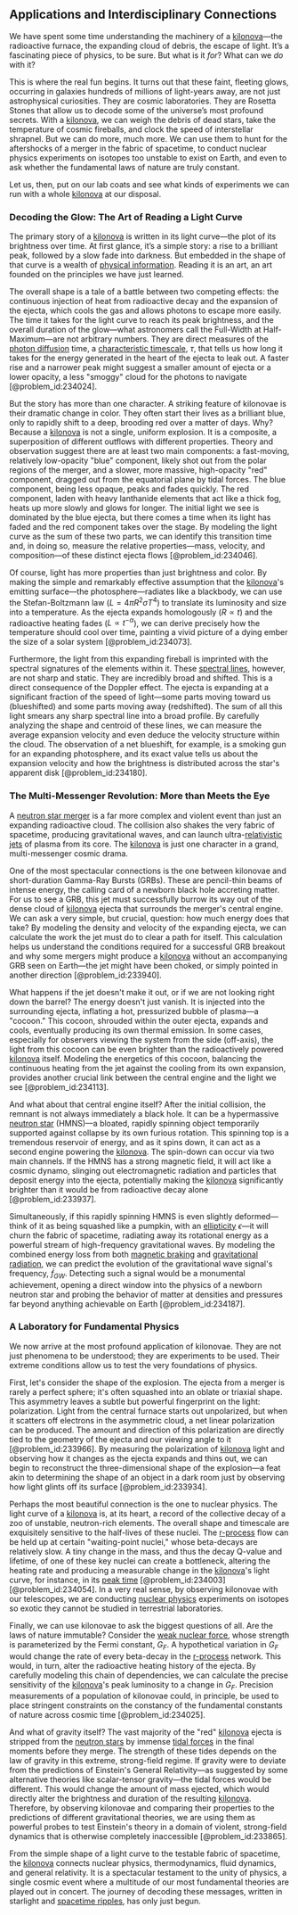 ## Applications and Interdisciplinary Connections

We have spent some time understanding the machinery of a [kilonova](@article_id:158151)—the radioactive furnace, the expanding cloud of debris, the escape of light. It’s a fascinating piece of physics, to be sure. But what is it *for*? What can we *do* with it?

This is where the real fun begins. It turns out that these faint, fleeting glows, occurring in galaxies hundreds of millions of light-years away, are not just astrophysical curiosities. They are cosmic laboratories. They are Rosetta Stones that allow us to decode some of the universe’s most profound secrets. With a [kilonova](@article_id:158151), we can weigh the debris of dead stars, take the temperature of cosmic fireballs, and clock the speed of interstellar shrapnel. But we can do more, much more. We can use them to hunt for the aftershocks of a merger in the fabric of spacetime, to conduct nuclear physics experiments on isotopes too unstable to exist on Earth, and even to ask whether the fundamental laws of nature are truly constant.

Let us, then, put on our lab coats and see what kinds of experiments we can run with a whole [kilonova](@article_id:158151) at our disposal.

### Decoding the Glow: The Art of Reading a Light Curve

The primary story of a [kilonova](@article_id:158151) is written in its light curve—the plot of its brightness over time. At first glance, it’s a simple story: a rise to a brilliant peak, followed by a slow fade into darkness. But embedded in the shape of that curve is a wealth of [physical information](@article_id:152062). Reading it is an art, an art founded on the principles we have just learned.

The overall shape is a tale of a battle between two competing effects: the continuous injection of heat from radioactive decay and the expansion of the ejecta, which cools the gas and allows photons to escape more easily. The time it takes for the light curve to reach its peak brightness, and the overall duration of the glow—what astronomers call the Full-Width at Half-Maximum—are not arbitrary numbers. They are direct measures of the [photon diffusion](@article_id:160767) time, a [characteristic timescale](@article_id:276244), $\tau$, that tells us how long it takes for the energy generated in the heart of the ejecta to leak out. A faster rise and a narrower peak might suggest a smaller amount of ejecta or a lower opacity, a less "smoggy" cloud for the photons to navigate [@problem_id:234024].

But the story has more than one character. A striking feature of kilonovae is their dramatic change in color. They often start their lives as a brilliant blue, only to rapidly shift to a deep, brooding red over a matter of days. Why? Because a [kilonova](@article_id:158151) is not a single, uniform explosion. It is a composite, a superposition of different outflows with different properties. Theory and observation suggest there are at least two main components: a fast-moving, relatively low-opacity "blue" component, likely shot out from the polar regions of the merger, and a slower, more massive, high-opacity "red" component, dragged out from the equatorial plane by tidal forces. The blue component, being less opaque, peaks and fades quickly. The red component, laden with heavy lanthanide elements that act like a thick fog, heats up more slowly and glows for longer. The initial light we see is dominated by the blue ejecta, but there comes a time when its light has faded and the red component takes over the stage. By modeling the light curve as the sum of these two parts, we can identify this transition time and, in doing so, measure the relative properties—mass, velocity, and composition—of these distinct ejecta flows [@problem_id:234046].

Of course, light has more properties than just brightness and color. By making the simple and remarkably effective assumption that the [kilonova](@article_id:158151)'s emitting surface—the photosphere—radiates like a blackbody, we can use the Stefan-Boltzmann law ($L = 4\pi R^2 \sigma T^4$) to translate its luminosity and size into a temperature. As the ejecta expands homologously ($R \propto t$) and the radioactive heating fades ($L \propto t^{-\alpha}$), we can derive precisely how the temperature should cool over time, painting a vivid picture of a dying ember the size of a solar system [@problem_id:234073].

Furthermore, the light from this expanding fireball is imprinted with the spectral signatures of the elements within it. These [spectral lines](@article_id:157081), however, are not sharp and static. They are incredibly broad and shifted. This is a direct consequence of the Doppler effect. The ejecta is expanding at a significant fraction of the speed of light—some parts moving toward us (blueshifted) and some parts moving away (redshifted). The sum of all this light smears any sharp spectral line into a broad profile. By carefully analyzing the shape and centroid of these lines, we can measure the average expansion velocity and even deduce the velocity structure within the cloud. The observation of a net blueshift, for example, is a smoking gun for an expanding photosphere, and its exact value tells us about the expansion velocity and how the brightness is distributed across the star's apparent disk [@problem_id:234180].

### The Multi-Messenger Revolution: More than Meets the Eye

A [neutron star merger](@article_id:159923) is a far more complex and violent event than just an expanding radioactive cloud. The collision also shakes the very fabric of spacetime, producing gravitational waves, and can launch ultra-[relativistic jets](@article_id:158969) of plasma from its core. The [kilonova](@article_id:158151) is just one character in a grand, multi-messenger cosmic drama.

One of the most spectacular connections is the one between kilonovae and short-duration Gamma-Ray Bursts (GRBs). These are pencil-thin beams of intense energy, the calling card of a newborn black hole accreting matter. For us to see a GRB, this jet must successfully burrow its way out of the dense cloud of [kilonova](@article_id:158151) ejecta that surrounds the merger's central engine. We can ask a very simple, but crucial, question: how much energy does that take? By modeling the density and velocity of the expanding ejecta, we can calculate the work the jet must do to clear a path for itself. This calculation helps us understand the conditions required for a successful GRB breakout and why some mergers might produce a [kilonova](@article_id:158151) without an accompanying GRB seen on Earth—the jet might have been choked, or simply pointed in another direction [@problem_id:233940].

What happens if the jet doesn't make it out, or if we are not looking right down the barrel? The energy doesn't just vanish. It is injected into the surrounding ejecta, inflating a hot, pressurized bubble of plasma—a "cocoon." This cocoon, shrouded within the outer ejecta, expands and cools, eventually producing its own thermal emission. In some cases, especially for observers viewing the system from the side (off-axis), the light from this cocoon can be even brighter than the radioactively powered [kilonova](@article_id:158151) itself. Modeling the energetics of this cocoon, balancing the continuous heating from the jet against the cooling from its own expansion, provides another crucial link between the central engine and the light we see [@problem_id:234113].

And what about that central engine itself? After the initial collision, the remnant is not always immediately a black hole. It can be a hypermassive [neutron star](@article_id:146765) (HMNS)—a bloated, rapidly spinning object temporarily supported against collapse by its own furious rotation. This spinning top is a tremendous reservoir of energy, and as it spins down, it can act as a second engine powering the [kilonova](@article_id:158151). The spin-down can occur via two main channels. If the HMNS has a strong magnetic field, it will act like a cosmic dynamo, slinging out electromagnetic radiation and particles that deposit energy into the ejecta, potentially making the [kilonova](@article_id:158151) significantly brighter than it would be from radioactive decay alone [@problem_id:233937].

Simultaneously, if this rapidly spinning HMNS is even slightly deformed—think of it as being squashed like a pumpkin, with an [ellipticity](@article_id:199478) $\epsilon$—it will churn the fabric of spacetime, radiating away its rotational energy as a powerful stream of high-frequency gravitational waves. By modeling the combined energy loss from both [magnetic braking](@article_id:161416) and [gravitational radiation](@article_id:265530), we can predict the evolution of the gravitational wave signal's frequency, $\dot{f}_{GW}$. Detecting such a signal would be a monumental achievement, opening a direct window into the physics of a newborn neutron star and probing the behavior of matter at densities and pressures far beyond anything achievable on Earth [@problem_id:234187].

### A Laboratory for Fundamental Physics

We now arrive at the most profound application of kilonovae. They are not just phenomena to be understood; they are experiments to be used. Their extreme conditions allow us to test the very foundations of physics.

First, let's consider the shape of the explosion. The ejecta from a merger is rarely a perfect sphere; it's often squashed into an oblate or triaxial shape. This asymmetry leaves a subtle but powerful fingerprint on the light: polarization. Light from the central furnace starts out unpolarized, but when it scatters off electrons in the asymmetric cloud, a net linear polarization can be produced. The amount and direction of this polarization are directly tied to the geometry of the ejecta and our viewing angle to it [@problem_id:233966]. By measuring the polarization of [kilonova](@article_id:158151) light and observing how it changes as the ejecta expands and thins out, we can begin to reconstruct the three-dimensional shape of the explosion—a feat akin to determining the shape of an object in a dark room just by observing how light glints off its surface [@problem_id:233934].

Perhaps the most beautiful connection is the one to nuclear physics. The light curve of a [kilonova](@article_id:158151) is, at its heart, a record of the collective decay of a zoo of unstable, neutron-rich elements. The overall shape and timescale are exquisitely sensitive to the half-lives of these nuclei. The [r-process](@article_id:157998) flow can be held up at certain "waiting-point nuclei," whose beta-decays are relatively slow. A tiny change in the mass, and thus the decay Q-value and lifetime, of one of these key nuclei can create a bottleneck, altering the heating rate and producing a measurable change in the [kilonova](@article_id:158151)'s light curve, for instance, in its [peak time](@article_id:262177) [@problem_id:234003] [@problem_id:234054]. In a very real sense, by observing kilonovae with our telescopes, we are conducting [nuclear physics](@article_id:136167) experiments on isotopes so exotic they cannot be studied in terrestrial laboratories.

Finally, we can use kilonovae to ask the biggest questions of all. Are the laws of nature immutable? Consider the [weak nuclear force](@article_id:157085), whose strength is parameterized by the Fermi constant, $G_F$. A hypothetical variation in $G_F$ would change the rate of every beta-decay in the [r-process](@article_id:157998) network. This would, in turn, alter the radioactive heating history of the ejecta. By carefully modeling this chain of dependencies, we can calculate the precise sensitivity of the [kilonova](@article_id:158151)'s peak luminosity to a change in $G_F$. Precision measurements of a population of kilonovae could, in principle, be used to place stringent constraints on the constancy of the fundamental constants of nature across cosmic time [@problem_id:234025].

And what of gravity itself? The vast majority of the "red" [kilonova](@article_id:158151) ejecta is stripped from the [neutron stars](@article_id:139189) by immense [tidal forces](@article_id:158694) in the final moments before they merge. The strength of these tides depends on the law of gravity in this extreme, strong-field regime. If gravity were to deviate from the predictions of Einstein's General Relativity—as suggested by some alternative theories like scalar-tensor gravity—the tidal forces would be different. This would change the amount of mass ejected, which would directly alter the brightness and duration of the resulting [kilonova](@article_id:158151). Therefore, by observing kilonovae and comparing their properties to the predictions of different gravitational theories, we are using them as powerful probes to test Einstein's theory in a domain of violent, strong-field dynamics that is otherwise completely inaccessible [@problem_id:233865].

From the simple shape of a light curve to the testable fabric of spacetime, the [kilonova](@article_id:158151) connects nuclear physics, thermodynamics, fluid dynamics, and general relativity. It is a spectacular testament to the unity of physics, a single cosmic event where a multitude of our most fundamental theories are played out in concert. The journey of decoding these messages, written in starlight and [spacetime ripples](@article_id:158823), has only just begun.